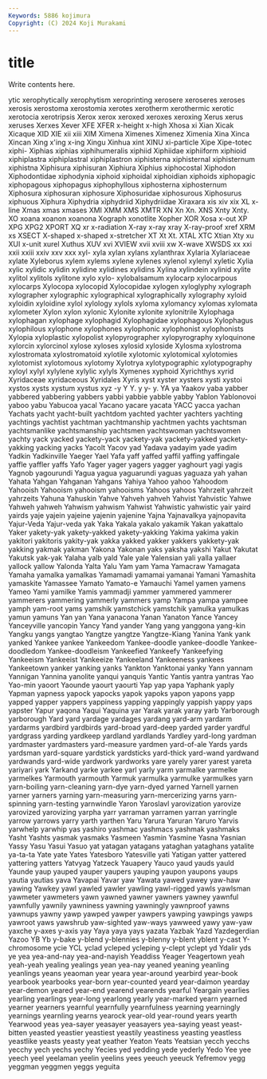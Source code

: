 ```yaml
---
Keywords: 5886 kojimura
Copyright: (C) 2024 Koji Murakami
---
```


# title

Write contents here.



ytic xerophytically
xerophytism xeroprinting xerosere xeroseres xeroses xerosis xerostoma xerostomia xerotes xerotherm
xerothermic xerotic xerotocia xerotripsis Xerox xerox xeroxed xeroxes xeroxing Xerus
xerus xeruses Xerxes Xever XFE XFER x-height x-high Xhosa xi
Xian Xicak Xicaque XID XIE xii xiii XIM Ximena Ximenes
Ximenez Ximenia Xina Xinca Xincan Xing x'ing x-ing Xingu Xinhua
xint XINU xi-particle Xipe Xipe-totec xiphi- Xiphias xiphias xiphihumeralis xiphiid
Xiphiidae xiphiiform xiphioid xiphiplastra xiphiplastral xiphiplastron xiphisterna xiphisternal xiphisternum xiphistna
Xiphisura xiphisuran Xiphiura Xiphius xiphocostal Xiphodon Xiphodontidae xiphodynia xiphoid xiphoidal
xiphoidian xiphoids xiphopagic xiphopagous xiphopagus xiphophyllous xiphosterna xiphosternum Xiphosura xiphosuran
xiphosure Xiphosuridae xiphosurous Xiphosurus xiphuous Xiphura Xiphydria xiphydriid Xiphydriidae Xiraxara
xis xiv xix XL x-line Xmas xmas xmases XMI XMM
XMS XMTR XN Xn Xn. XNS Xnty Xnty. XO xoana
xoanon xoanona Xograph xonotlite Xopher XOR Xosa x-out XP XPG
XPG2 XPORT XQ xr x-radiation X-ray x-ray xray X-ray-proof xref
XRM xs XSECT X-shaped x-shaped x-stretcher XT Xt Xt. XTAL
XTC Xtian Xty xu XUI x-unit xurel Xuthus XUV xvi
XVIEW xvii xviii xw X-wave XWSDS xx xxi xxii xxiii
xxiv xxv xxx xyl- xyla xylan xylans xylanthrax Xylaria Xylariaceae
xylate Xyleborus xylem xylems xylene xylenes xylenol xylenyl xyletic Xylia
xylic xylidic xylidin xylidine xylidines xylidins Xylina xylindein xylinid xylite
xylitol xylitols xylitone xylo xylo- xylobalsamum xylocarp xylocarpous xylocarps Xylocopa
xylocopid Xylocopidae xylogen xyloglyphy xylograph xylographer xylographic xylographical xylographically xylography
xyloid xyloidin xyloidine xylol xylology xylols xyloma xylomancy xylomas xylomata
xylometer Xylon xylon xylonic Xylonite xylonite xylonitrile Xylophaga xylophagan xylophage
xylophagid Xylophagidae xylophagous Xylophagus xylophilous xylophone xylophones xylophonic xylophonist xylophonists
Xylopia xyloplastic xylopolist xylopyrographer xylopyrography xyloquinone xylorcin xylorcinol xylose xyloses
xylosid xyloside Xylosma xylostroma xylostromata xylostromatoid xylotile xylotomic xylotomical xylotomies
xylotomist xylotomous xylotomy Xylotrya xylotypographic xylotypography xyloyl xylyl xylylene xylylic
xylyls Xymenes xyphoid Xyrichthys xyrid Xyridaceae xyridaceous Xyridales Xyris xyst
xyster xysters xysti xystoi xystos xysts xystum xystus xyz -y
Y Y. y y- y. YA ya Yaakov yaba yabber
yabbered yabbering yabbers yabbi yabbie yabble yabby Yablon Yablonovoi yaboo
yabu Yabucoa yacal Yacano yacare yacata YACC yacca yachan Yachats
yacht yacht-built yachtdom yachted yachter yachters yachting yachtings yachtist yachtman
yachtmanship yachtmen yachts yachtsman yachtsmanlike yachtsmanship yachtsmen yachtswoman yachtswomen yachty
yack yacked yackety-yack yackety-yak yackety-yakked yackety-yakking yacking yacks Yacolt Yacov
yad Yadava yadayim yade yadim Yadkin Yadkinville Yaeger Yael Yafa
yaff yaffed yaffil yaffing yaffingale yaffle yaffler yaffs Yafo Yager
yager yagers yagger yaghourt yagi yagis Yagnob yagourundi Yagua yagua
yaguarundi yaguas yaguaza yah yahan Yahata Yahgan Yahganan Yahgans Yahiya
Yahoo yahoo Yahoodom Yahooish Yahooism yahooism yahooisms Yahoos yahoos Yahrzeit
yahrzeit yahrzeits Yahuna Yahuskin Yahve Yahveh yahveh Yahvist Yahvistic Yahwe
Yahweh yahweh Yahwism yahwism Yahwist Yahwistic yahwistic yair yaird yairds
yaje yajein yajeine yajenin yajenine Yajna Yajnavalkya yajnopavita Yajur-Veda Yajur-veda
yak Yaka Yakala yakalo yakamik Yakan yakattalo Yaker yakety-yak yakety-yakked
yakety-yakking Yakima yakima yakin yakitori yakitoris yakity-yak yakka yakked yakker
yakkers yakkety-yak yakking yakmak yakman Yakona Yakonan yaks yaksha yakshi
Yakut Yakutat Yakutsk yak-yak Yalaha yalb yald Yale yale Yalensian
yali yalla yallaer yallock yallow Yalonda Yalta Yalu Yam yam
Yama Yamacraw Yamagata Yamaha yamalka yamalkas Yamamadi yamamai yamanai Yamani
Yamashita yamaskite Yamassee Yamato Yamato-e Yamauchi Yamel yamen yamens Yameo
Yami yamilke Yamis yammadji yammer yammered yammerer yammerers yammering yammerly
yammers yamp Yampa yampa yampee yamph yam-root yams yamshik yamstchick
yamstchik yamulka yamulkas yamun yamuns Yan yan Yana yanacona Yanan
Yanaton Yance Yancey Yanceyville yancopin Yancy Yand yander Yang yang
yanggona yang-kin Yangku yangs yangtao Yangtze yangtze Yangtze-Kiang Yanina Yank
yank yanked Yankee yankee Yankeedom Yankee-doodle yankee-doodle Yankee-doodledom Yankee-doodleism Yankeefied
Yankeefy Yankeefying Yankeeism Yankeeist Yankeeize Yankeeland Yankeeness yankees Yankeetown yanker
yanking yanks Yankton Yanktonai yanky Yann yannam Yannigan Yannina yanolite
yanqui yanquis Yantic Yantis yantra yantras Yao Yao-min yaoort Yaounde
yaourt yaourti Yap yap yapa Yaphank yaply Yapman yapness yapock
yapocks yapok yapoks yapon yapons yapp yapped yapper yappers yappiness
yapping yappingly yappish yappy yaps yapster Yapur yaqona Yaqui Yaquina
yar Yarak yarak yaray yarb Yarborough yarborough Yard yard yardage
yardages yardang yard-arm yardarm yardarms yardbird yardbirds yard-broad yard-deep yarded
yarder yardful yardgrass yarding yardkeep yardland yardlands Yardley yard-long yardman
yardmaster yardmasters yard-measure yardmen yard-of-ale Yards yards yardsman yard-square yardstick
yardsticks yard-thick yard-wand yardwand yardwands yard-wide yardwork yardworks yare yarely
yarer yarest yareta yariyari yark Yarkand yarke yarkee yarl yarly
yarm yarmalke yarmelke yarmelkes Yarmouth yarmouth Yarmuk yarmulka yarmulke yarmulkes
yarn yarn-boiling yarn-cleaning yarn-dye yarn-dyed yarned Yarnell yarnen yarner yarners
yarning yarn-measuring yarn-mercerizing yarns yarn-spinning yarn-testing yarnwindle Yaron Yaroslavl yarovization
yarovize yarovized yarovizing yarpha yarr yarraman yarramen yarran yarringle yarrow
yarrows yarry yarth yarthen Yaru Yarura Yaruran Yaruro Yarvis yarwhelp
yarwhip yas yashiro yashmac yashmacs yashmak yashmaks Yasht Yashts yasmak
yasmaks Yasmeen Yasmin Yasmine Yasna Yasnian Yassy Yasu Yasui Yasuo
yat yatagan yatagans yataghan yataghans yatalite ya-ta-ta Yate yate Yates
Yatesboro Yatesville yati Yatigan yatter yattered yattering yatters Yatvyag Yatzeck
Yauapery Yauco yaud yauds yauld Yaunde yaup yauped yauper yaupers
yauping yaupon yaupons yaups yautia yautias yava Yavapai Yavar yaw
Yawata yawed yawey yaw-haw yawing Yawkey yawl yawled yawler yawling
yawl-rigged yawls yawlsman yawmeter yawmeters yawn yawned yawner yawners yawney
yawnful yawnfully yawnily yawniness yawning yawningly yawnproof yawns yawnups yawny
yawp yawped yawper yawpers yawping yawpings yawps yawroot yaws yawshrub
yaw-sighted yaw-ways yawweed yawy yaw-yaw yaxche y-axes y-axis yay Yaya
yaya yays yazata Yazbak Yazd Yazdegerdian Yazoo YB Yb y-bake
y-blend y-blennies y-blenny y-blent yblent y-cast Y-chromosome ycie YCL yclad
ycleped ycleping y-clept yclept yd Ydalir yds ye yea yea-and-nay
yea-and-nayish Yeaddiss Yeager Yeagertown yeah yeah-yeah yealing yealings yean yea-nay
yeaned yeaning yeanling yeanlings yeans yeaoman year yeara year-around yearbird
year-book yearbook yearbooks year-born year-counted yeard year-daimon yearday year-demon yeared
year-end yearend yearends yearful Yeargain yearlies yearling yearlings year-long yearlong
yearly year-marked yearn yearned yearner yearners yearnful yearnfully yearnfulness yearning
yearningly yearnings yearnling yearns yearock year-old year-round years yearth Yearwood
yeas yea-sayer yeasayer yeasayers yea-saying yeast yeast-bitten yeasted yeastier yeastiest
yeastily yeastiness yeasting yeastless yeastlike yeasts yeasty yeat yeather Yeaton
Yeats Yeatsian yecch yecchs yecchy yech yechs yechy Yecies yed
yedding yede yederly Yedo Yee yee yeech yeel yeelaman yeelin
yeelins yees yeeuch yeeuck Yefremov yegg yeggman yeggmen yeggs yeguita

